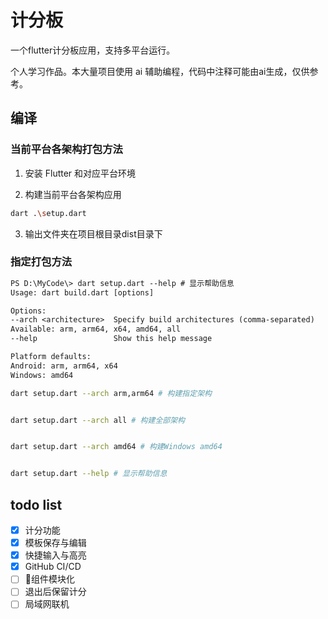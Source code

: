 # 计分板

一个flutter计分板应用，支持多平台运行。

个人学习作品。本大量项目使用 ai 辅助编程，代码中注释可能由ai生成，仅供参考。

## 编译

### 当前平台各架构打包方法

1. 安装 Flutter 和对应平台环境

2. 构建当前平台各架构应用

  ```bash
  dart .\setup.dart
  ```

3. 输出文件夹在项目根目录dist目录下


### 指定打包方法


```txt
PS D:\MyCode\> dart setup.dart --help # 显示帮助信息
Usage: dart build.dart [options]

Options:
--arch <architecture>  Specify build architectures (comma-separated)
Available: arm, arm64, x64, amd64, all
--help                 Show this help message

Platform defaults:
Android: arm, arm64, x64
Windows: amd64
```



```bash
dart setup.dart --arch arm,arm64 # 构建指定架构
```

```bash

dart setup.dart --arch all # 构建全部架构
```

```bash

dart setup.dart --arch amd64 # 构建Windows amd64
```

```bash

dart setup.dart --help # 显示帮助信息
```

## todo list

- [x] 计分功能
- [x] 模板保存与编辑
- [x] 快捷输入与高亮
- [x] GitHub CI/CD
- [ ] 🚧组件模块化
- [ ] 退出后保留计分
- [ ] 局域网联机
